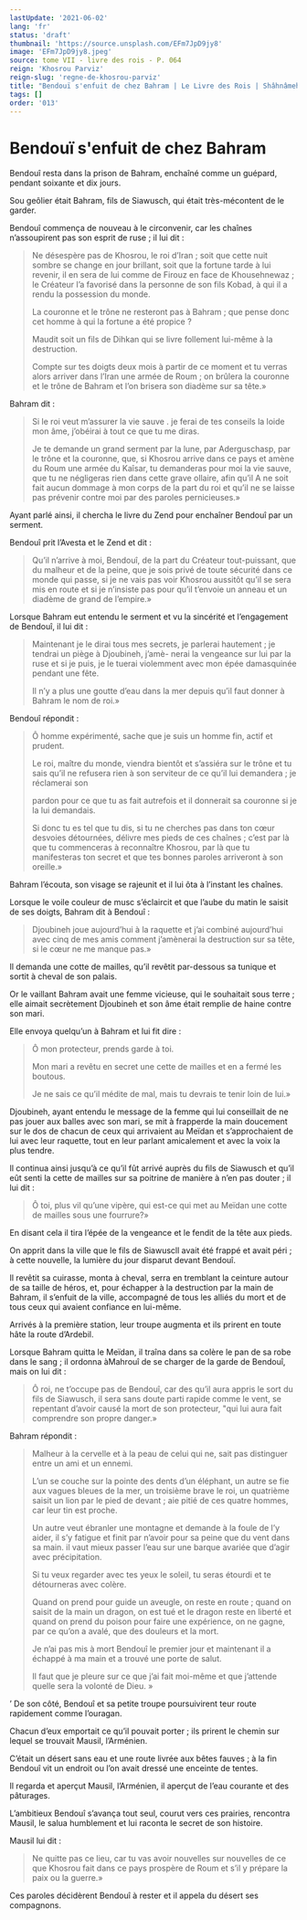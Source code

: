 ```yaml
---
lastUpdate: '2021-06-02'
lang: 'fr'
status: 'draft'
thumbnail: 'https://source.unsplash.com/EFm7JpD9jy8'
image: 'EFm7JpD9jy8.jpeg'
source: tome VII - livre des rois - P. 064
reign: 'Khosrou Parviz'
reign-slug: 'regne-de-khosrou-parviz'
title: "Bendouï s'enfuit de chez Bahram | Le Livre des Rois | Shâhnâmeh"
tags: []
order: '013'
---
```


<!-- LTeX: language=fr -->

# Bendouï s'enfuit de chez Bahram

Bendouî resta dans la prison de Bahram, enchaîné comme un guépard, pendant soixante et dix jours.

Sou geôlier était Bahram, fils de Siawusch, qui était très-mécontent de le garder.

Bendouî commença de nouveau à le circonvenir, car les chaînes n’assoupirent pas son esprit de ruse ; il lui dit :

> Ne désespère pas de Khosrou, le roi d’Iran ; soit que cette nuit sombre se change en jour brillant, soit que la fortune tarde à lui revenir, il en sera de lui comme de Firouz en face de Khousehnewaz ; le Créateur l’a favorisé dans la personne de son fils Kobad, à qui il a rendu la possession du monde.
>
> La couronne et le trône ne resteront pas à Bahram ; que pense donc cet homme à qui la fortune a été propice ?
>
> Maudit soit un fils de Dihkan qui se livre follement lui-même à la destruction.
>
> Compte sur tes doigts deux mois à partir de ce moment et tu verras alors arriver dans l’Iran une armée de Roum ; on brûlera la couronne et le trône de Bahram et l’on brisera son diadème sur sa tête.»

Bahram dit :

> Si le roi veut m’assurer la vie sauve . je ferai de tes conseils la loide mon âme, j’obéirai à tout ce que tu me diras.
>
> Je te demande un grand serment par la lune, par Aderguschasp, par le trône et la couronne, que, si Khosrou arrive dans ce pays et amène du Roum une armée du Kaîsar, tu demanderas pour moi la vie sauve, que tu ne négligeras rien dans cette grave ollaire, afin qu’il A ne soit fait aucun dommage à mon corps de la part du roi et qu’il ne se laisse pas prévenir contre moi par des paroles pernicieuses.»

Ayant parlé ainsi, il chercha le livre du Zend pour enchaîner Bendouî
par un serment.

Bendouî prit l’Avesta et le Zend et dit :

> Qu’il n’arrive à moi, Bendouî, de la part du Créateur tout-puissant, que du malheur et de la peine, que je sois privé de toute sécurité dans ce monde qui passe, si je ne vais pas voir Khosrou aussitôt qu’il se sera mis en route et si je n’insiste pas pour qu’il t’envoie un anneau et un diadème de grand de l’empire.»

Lorsque Bahram eut entendu le serment et vu la sincérité et l’engagement de Bendouî, il lui dit :

> Maintenant je le dirai tous mes secrets, je parlerai hautement ; je tendrai un piège à Djoubineh, j’amè-
nerai la vengeance sur lui par la ruse et si je puis, je le tuerai violemment avec mon épée damasquinée pendant une fête.
>
> Il n’y a plus une goutte d’eau dans la mer depuis qu’il faut donner à Bahram le nom de roi.»

Bendouî répondit :

> Ô homme expérimenté, sache que je suis un homme fin, actif et prudent.
>
> Le roi, maître du monde, viendra bientôt et s’assiéra sur le trône et tu sais qu’il ne refusera rien à son serviteur de ce qu’il lui demandera ; je réclamerai son
>
> pardon pour ce que tu as fait autrefois et il donnerait sa couronne si je la lui demandais.
>
> Si donc tu es tel que tu dis, si tu ne cherches pas dans ton cœur desvoies détournées, délivre mes pieds de ces chaînes ; c’est par là que tu commenceras à reconnaître Khosrou, par là que tu manifesteras ton secret et que tes bonnes paroles arriveront à son oreille.»

Bahram l’écouta, son visage se rajeunit et il lui ôta à l’instant les chaînes.

Lorsque le voile couleur de musc s’éclaircit et que l’aube du matin le saisit de ses doigts, Bahram dit à Bendouî :

> Djoubineh joue aujourd’hui à la raquette et j’ai combiné aujourd’hui avec cinq de mes amis comment j’amènerai la destruction sur sa tête, si le cœur ne me manque pas.»

Il demanda une cotte de mailles, qu’il revêtit par-dessous sa tunique et sortit à cheval de son palais.

Or le vaillant Bahram avait une femme vicieuse, qui le souhaitait sous terre ; elle aimait secrètement Djoubineh et son âme était remplie de haine contre son mari.

Elle envoya quelqu’un à Bahram et lui fit dire :

> Ô mon protecteur, prends garde à toi.
>
> Mon mari a revêtu en secret une cette de mailles et en a fermé les boutous.
>
> Je ne sais ce qu’il médite de mal, mais tu devrais te tenir loin de lui.»

Djoubineh, ayant entendu le message de la femme qui lui conseillait de ne pas jouer aux balles avec son mari, se mit à frapperde la main doucement sur le dos de chacun de ceux qui arrivaient au Meïdan et s’approchaient de lui avec leur raquette, tout en leur parlant amicalement et avec la voix la plus tendre.

Il continua ainsi jusqu’à ce qu’il fût arrivé auprès du fils de Siawusch et qu’il eût senti la cette de mailles sur sa poitrine de manière à n’en pas douter ; il lui dit :

> Ô toi, plus vil qu’une vipère, qui est-ce qui met au Meïdan une cotte de mailles sous une fourrure?»

En disant cela il tira l’épée de la vengeance et le fendit de la tête aux pieds.

On apprit dans la ville que le fils de Siawuscll avait été frappé et avait péri ; à cette nouvelle, la lumière du jour disparut devant Bendouî.

Il revêtit sa cuirasse, monta à cheval, serra en tremblant la ceinture autour de sa taille de héros, et, pour échapper à la destruction par la main de Bahram, il s’enfuit de la ville, accompagné de tous les alliés du mort et de tous ceux qui avaient confiance en lui-même.

Arrivés à la première station, leur troupe augmenta et ils prirent en toute hâte la route d’Ardebil.

Lorsque Bahram quitta le Meïdan, il traîna dans sa colère le pan de sa robe dans le sang ; il ordonna àMahrouî de se charger de la garde de Bendouî, mais on lui dit :

> Ô roi, ne t’occupe pas de Bendouî, car des qu’il aura appris le sort du fils de Siawusch, il sera sans doute parti rapide comme le vent, se repentant d’avoir causé la mort de son protecteur,
"qui lui aura fait comprendre son propre danger.»

Bahram répondit :

> Malheur à la cervelle et à la peau de celui qui ne, sait pas distinguer entre un ami et un ennemi.
>
> L’un se couche sur la pointe des dents d’un éléphant, un autre se fie aux vagues bleues de la mer, un troisième brave le roi, un quatrième saisit un lion par le pied de devant ; aie pitié de ces quatre hommes, car leur tin est proche.
>
> Un autre veut ébranler une montagne et demande à la foule de l’y aider, il s’y fatigue et finit par n’avoir pour sa peine que du vent dans sa main. il vaut mieux passer l’eau sur une barque avariée que d’agir avec précipitation.
>
> Si tu veux regarder avec tes yeux le soleil, tu seras étourdi et te détourneras avec colère.
>
> Quand on prend pour guide un aveugle, on reste en route ; quand on saisit de la main un dragon, on est tué et le dragon reste en liberté et quand on prend du poison pour faire une expérience, on ne gagne, par ce qu’on a avalé, que des douleurs et la mort.
>
> Je n’ai pas mis à mort Bendouî le premier jour et maintenant il a échappé à ma main et a trouvé une porte de salut.
>
> Il faut que je pleure sur ce que j’ai fait moi-même et que j’attende quelle sera la volonté de Dieu. »

’
De son côté, Bendouî et sa petite troupe poursuivirent teur route rapidement comme l’ouragan.

Chacun d’eux emportait ce qu’il pouvait porter ; ils prirent le chemin sur lequel se trouvait Mausil, l’Arménien.

C’était un désert sans eau et une route livrée aux bêtes fauves ; à la fin Bendouî vit un endroit ou l’on avait dressé une enceinte de tentes.

Il regarda et aperçut Mausil, l’Arménien, il aperçut de l’eau courante et des pâturages.

L’ambitieux Bendouî
s’avança tout seul, courut vers ces prairies, rencontra Mausil, le salua humblement et lui raconta le secret de son histoire.

Mausil lui dit :

> Ne quitte pas ce lieu, car tu vas avoir nouvelles sur nouvelles de ce que Khosrou fait dans ce pays prospère de Roum et s’il y prépare la paix ou la guerre.»

Ces paroles décidèrent Bendouî à rester et il appela du désert ses compagnons.
